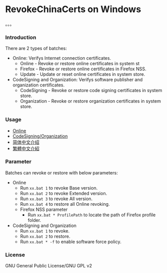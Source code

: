 ﻿RevokeChinaCerts on Windows
==============
。。。
### Introduction
There are 2 types of batches:
* Online: Verifys Internet connection certificates.
  * Online - Revoke or restore online certificates in system st
  * Firefox - Revoke or restore online certificates in Firefox NSS.
  * Update - Update or reset online certificates in system store.
* CodeSigning and Organization: Verifys software publisher and organization certificates.
  * CodeSigning - Revoke or restore code signing certificates in system store.
  * Organization - Revoke or restore organization certificates in system store.

### Usage
* [Online](https://github.com/chengr28/RevokeChinaCerts/tree/master/Shared/Documents/ReadMe_Online.md)
* [CodeSigning/Organization](https://github.com/chengr28/RevokeChinaCerts/tree/master/Shared/Documents/ReadMe_CodeSigning_Organization.md)
* [简体中文介绍](README.zh-Hans.md)
* [繁體中文介紹](README.zh-Hant.md)

### Parameter
Batches can revoke or restore with below parameters:
* Online
  * Run `xx.bat 1` to revoke Base version.
  * Run `xx.bat 2` to revoke Extended version.
  * Run `xx.bat 3` to revoke All version.
  * Run `xx.bat 4` to restore all Online revoking.
  * Firefox NSS parameter
    * Run `xx.bat * ProfilePath` to locate the path of Firefox profile folder.
* CodeSigning and Organization
  * Run `xx.bat 1` to revoke.
  * Run `xx.bat 2` to restore.
  * Run `xx.bat * -f` to enable software force policy.

### License
GNU General Public License/GNU GPL v2
